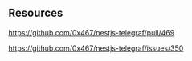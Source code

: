 ## Resources

https://github.com/0x467/nestjs-telegraf/pull/469

https://github.com/0x467/nestjs-telegraf/issues/350
